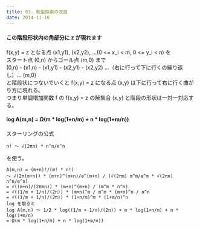```yaml
---
title: 03. 鞍型探索の改良
date: 2014-11-16
---
```


#### この階段形状内の角部分に z が現れます

f(x,y) = z となる点 (x1,y1), (x2,y2), ...(0 <= x_i < m, 0 <= y_i < n) を  
スタート点 (0,n) からゴール点 (m,0) まで  
(0,n) - (x1,n) - (x1,y1) - (x2,y1) - (x2,y2) ...（右に行って下に行くの繰り返し）... (m,0)  
と階段状につないでいくと f(x,y) = z になる点 (x,y) は下に行って右に行く曲がり方に現れる。  
つまり単調増加関数 f の f(x,y) = z の解集合 (x,y) と階段の形状は一対一対応する。  

#### log A(m,n) = Ω(m * log(1+n/m) + n * log(1+m/n))

スターリングの公式
```
n! 〜 √(2πn) * n^n/e^n
```
を使う。

```
A(m,n) = (m+n)!/(m! * n!) 
〜 √(2π(m+n)) * (m+n)^(m+n)/e^(m+n) / (√(2πm) m^m/e^m * √(2πn) n^n/e^n)
= √((m+n)/(2πmn)) * (m+n)^(m+n) / (m^m * n^n)
= √((1/m + 1/n)/(2π)) * (m+n)^m / m^m * (m+n)^n / n^n
= √((1/m + 1/n)/(2π)) * (1+n/m)^m * (1+m/n)^n
log を取ると
log A(m,n) 〜 1/2 * log((1/m + 1/n)/(2π)) + m * log(1+n/m) + n * log(1+m/n)
= Ω(m * log(1+n/m) + n * log(1+m/n))
```

